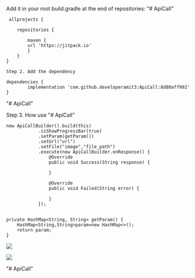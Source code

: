Add it in your root build.gradle at the end of repositories:
"# ApiCall"


     allprojects {

		repositories {
		
			maven { 
			url 'https://jitpack.io' 
			}
		}
	}
		
	Step 2. Add the dependency
	
	dependencies {
	        implementation 'com.github.developeramit3:ApiCall:8d80aff992'
	}
	
 "# ApiCall"       
				
Step 3. How use
"# ApiCall"				
				
    new ApiCallBuilder().build(this)
                .isShowProgressBar(true)
                .setParam(getParam())
                .setUrl("url")
                .setFile("image","file_path")
                .execute(new ApiCallBuilder.onResponse() {
                    @Override
                    public void Success(String response) {

                    }

                    @Override
                    public void Failed(String error) {

                    }
                });
								
								
	private HashMap<String, String> getParam() {
        HashMap<String,String>param=new HashMap<>();
        return param;
    }
   [![](https://jitpack.io/v/developeramit3/ApiCall.svg)](https://jitpack.io/#developeramit3/ApiCall)
   
   [![](https://jitpack.io/v/developeramit3/ApiCall.svg)](https://jitpack.io/#developeramit3/ApiCall)
    
    
   "# ApiCall"
